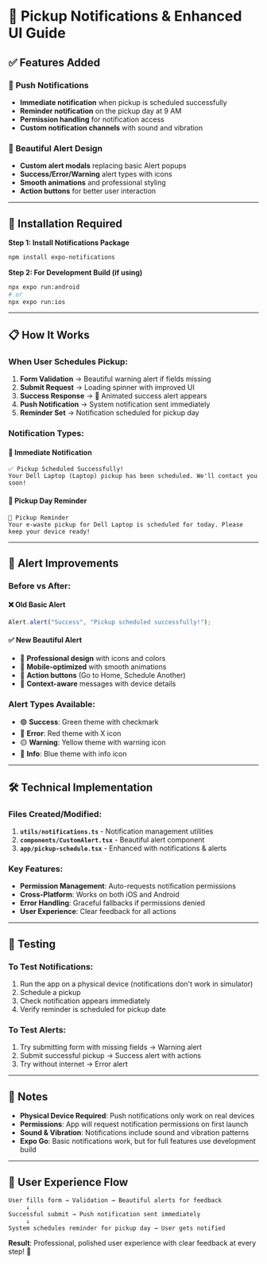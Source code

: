 # 📱 Pickup Notifications & Enhanced UI Guide

## ✅ Features Added

### 🔔 **Push Notifications**
- **Immediate notification** when pickup is scheduled successfully
- **Reminder notification** on the pickup day at 9 AM
- **Permission handling** for notification access
- **Custom notification channels** with sound and vibration

### 🎨 **Beautiful Alert Design**
- **Custom alert modals** replacing basic Alert popups
- **Success/Error/Warning** alert types with icons
- **Smooth animations** and professional styling
- **Action buttons** for better user interaction

---

## 🚀 Installation Required

**Step 1: Install Notifications Package**
```bash
npm install expo-notifications
```

**Step 2: For Development Build (if using)**
```bash
npx expo run:android
# or
npx expo run:ios
```

---

## 📋 How It Works

### **When User Schedules Pickup:**

1. **Form Validation** → Beautiful warning alert if fields missing
2. **Submit Request** → Loading spinner with improved UI
3. **Success Response** → 🎉 Animated success alert appears
4. **Push Notification** → System notification sent immediately
5. **Reminder Set** → Notification scheduled for pickup day

### **Notification Types:**

#### 📲 **Immediate Notification**
```
✅ Pickup Scheduled Successfully!
Your Dell Laptop (Laptop) pickup has been scheduled. We'll contact you soon!
```

#### 📅 **Pickup Day Reminder**
```
📅 Pickup Reminder
Your e-waste pickup for Dell Laptop is scheduled for today. Please keep your device ready!
```

---

## 🎨 Alert Improvements

### **Before vs After:**

#### ❌ **Old Basic Alert**
```javascript
Alert.alert("Success", "Pickup scheduled successfully!");
```

#### ✅ **New Beautiful Alert**
- 🎨 **Professional design** with icons and colors
- 📱 **Mobile-optimized** with smooth animations
- 🔄 **Action buttons** (Go to Home, Schedule Another)
- 🎯 **Context-aware** messages with device details

### **Alert Types Available:**
- 🟢 **Success**: Green theme with checkmark
- 🔴 **Error**: Red theme with X icon
- 🟡 **Warning**: Yellow theme with warning icon
- 🔵 **Info**: Blue theme with info icon

---

## 🛠️ Technical Implementation

### **Files Created/Modified:**

1. **`utils/notifications.ts`** - Notification management utilities
2. **`components/CustomAlert.tsx`** - Beautiful alert component
3. **`app/pickup-schedule.tsx`** - Enhanced with notifications & alerts

### **Key Features:**

- **Permission Management**: Auto-requests notification permissions
- **Cross-Platform**: Works on both iOS and Android
- **Error Handling**: Graceful fallbacks if permissions denied
- **User Experience**: Clear feedback for all actions

---

## 🧪 Testing

### **To Test Notifications:**
1. Run the app on a physical device (notifications don't work in simulator)
2. Schedule a pickup
3. Check notification appears immediately
4. Verify reminder is scheduled for pickup date

### **To Test Alerts:**
1. Try submitting form with missing fields → Warning alert
2. Submit successful pickup → Success alert with actions
3. Try without internet → Error alert

---

## 🚨 Notes

- **Physical Device Required**: Push notifications only work on real devices
- **Permissions**: App will request notification permissions on first launch
- **Sound & Vibration**: Notifications include sound and vibration patterns
- **Expo Go**: Basic notifications work, but for full features use development build

---

## 🎯 User Experience Flow

```
User fills form → Validation → Beautiful alerts for feedback
     ↓
Successful submit → Push notification sent immediately
     ↓
System schedules reminder for pickup day → User gets notified
```

**Result**: Professional, polished user experience with clear feedback at every step! 🌟